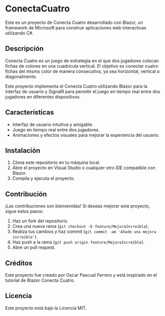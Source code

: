 # ConectaCuatro

Este es un proyecto de Conecta Cuatro desarrollado con Blazor, un framework de Microsoft para construir aplicaciones web interactivas utilizando C#.

## Descripción

Conecta Cuatro es un juego de estrategia en el que dos jugadores colocan fichas de colores en una cuadrícula vertical. El objetivo es conectar cuatro fichas del mismo color de manera consecutiva, ya sea horizontal, vertical o diagonalmente.

Este proyecto implementa el Conecta Cuatro utilizando Blazor para la interfaz de usuario y SignalR para permitir el juego en tiempo real entre dos jugadores en diferentes dispositivos.

## Características

- Interfaz de usuario intuitiva y amigable.
- Juego en tiempo real entre dos jugadores.
- Animaciones y efectos visuales para mejorar la experiencia del usuario.

## Instalación

1. Clona este repositorio en tu máquina local.
2. Abre el proyecto en Visual Studio o cualquier otro IDE compatible con Blazor.
3. Compila y ejecuta el proyecto.

## Contribución

¡Las contribuciones son bienvenidas! Si deseas mejorar este proyecto, sigue estos pasos:

1. Haz un fork del repositorio.
2. Crea una nueva rama (`git checkout -b feature/MejoraIncreíble`).
3. Realiza tus cambios y haz commit (`git commit -am 'Añade una mejora increíble'`).
4. Haz push a la rama (`git push origin feature/MejoraIncreíble`).
5. Abre un pull request.

## Créditos

Este proyecto fue creado por Oscar Pascual Ferrero y está inspirado en el tutorial de Blazor Conecta Cuatro.

## Licencia

Este proyecto está bajo la Licencia MIT. 
